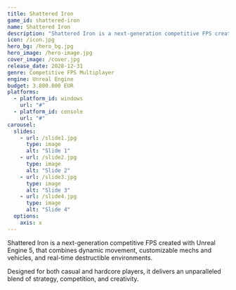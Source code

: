 ```yaml
---
title: Shattered Iron
game_id: shattered-iron
name: Shattered Iron
description: "Shattered Iron is a next-generation competitive FPS created with Unreal Engine 5, that combines dynamic movement, customizable mechs and vehicles, and real-time destructible environments."           
icon: /icon.jpg
hero_bg: /hero_bg.jpg
hero_image: /hero-image.jpg
cover_image: /cover.jpg
release_date: 2028-12-31
genre: Competitive FPS Multiplayer
engine: Unreal Engine
budget: 3.800.000 EUR
platforms:
  - platform_id: windows
    url: "#"
  - platform_id: console
    url: "#"
carousel:
  slides:
    - url: /slide1.jpg
      type: image
      alt: "Slide 1"
    - url: /slide2.jpg
      type: image
      alt: "Slide 2"
    - url: /slide3.jpg
      type: image
      alt: "Slide 3"
    - url: /slide4.jpg
      type: image
      alt: "Slide 4"
  options:
    axis: x
---
```


Shattered Iron is a next-generation competitive FPS created with Unreal Engine 5, that combines dynamic movement, customizable mechs and vehicles, and real-time destructible environments.

Designed for both casual and hardcore players, it delivers an unparalleled blend of strategy, competition, and creativity.
